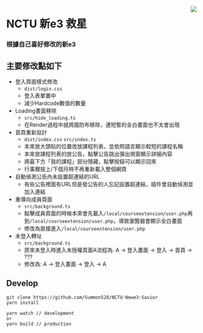 <a href="https://chrome.google.com/webstore/detail/nctu-%E6%96%B0e3%E6%95%91%E6%98%9F/eefhoknfalkinfipjbhiohlgjflkbeik?hl=zh-TW"><img align="right" src="https://developer.chrome.com/webstore/images/ChromeWebStore_Badge_v2_340x96.png"></a>

# NCTU 新e3 救星
### 根據自己喜好修改的新e3

## 主要修改點如下
- 登入頁面樣式修改
    - `dist/login.css`
    - 登入表單置中
    - 減少Hardcode數值的數量
- Loading畫面移除
    - `src/hide_loading.ts`
    - 在Render過程中就將國防布移除，連短暫的全白畫面也不太會出現
- 首頁重新設計
    - `dist/index.css` `src/index.ts`
    - 本來放大頭貼的位置改放課程列表，並依照語言顯示較短的課程名稱
    - 本來放課程列表的放公告，點擊公告跳出彈出視窗顯示詳細內容
    - 將最下方「我的課程」部分隱藏，點擊按鈕可以顯示回來
    - 行事曆按上/下個月時不再重新載入整個網頁
- 自動偵測公告內未設置超連結的URL
    - 有些公告裡面有URL但是發公告的人忘記設置超連結，插件會自動偵測並加入連結
- 重導向成員頁面
    - `src/background.ts`
    - 點擊成員頁面的時候本來會先載入`/local/courseextension/user.php`再到`/local/courseextension/user.php`，導致瀏覽器會顯示全白畫面
    - 修改為直接進入`/local/courseextension/user.php`
- 未登入轉址
    - `src/background.ts`
    - 原來未登入時進入未授權頁面A流程為: A -> 登入畫面 -> 登入 -> 首頁 -> ???
    - 修改為: A -> 登入畫面 -> 登入 -> A

## Develop
```
git clone https://github.com/Summon528/NCTU-Newe3-Savior  
yarn install

yarn watch // development
or
yarn build // production
```

